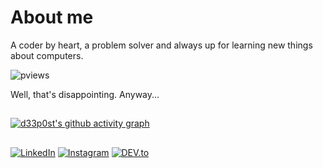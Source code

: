 # About me

A coder by heart, a problem solver and always up for learning new things about computers.

![pviews](https://komarev.com/ghpvc/?username=d33p0st&color=blueviolet)

Well, that's disappointing. Anyway...

##
[![d33p0st's github activity graph](https://github-readme-activity-graph.vercel.app/graph?username=d33p0st&theme=merko)](https://d33p0st.in)

##
<a href="https://www.linkedin.com/in/soumyodeepgupta/" target="_blank"><img src="https://img.shields.io/badge/LinkedIn-%230077B5.svg?&style=flat-square&logo=linkedin&logoColor=white" alt="LinkedIn"></a>
<a href="https://www.instagram.com/blipdipp/" target="_blank"><img src="https://img.shields.io/badge/Instagram-%23E4405F.svg?&style=flat-square&logo=instagram&logoColor=white" alt="Instagram"></a>
<a href="https://dev.to/d33pster" target="_blank"><img src="https://img.shields.io/badge/DEV-%230A0A0A.svg?&style=flat-square&logo=DEV.to&logoColor=white" alt="DEV.to"></a>
